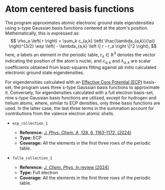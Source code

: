 # Atom centered basis functions
The program approximates atomic electronic ground state eigendensities using s-type Gaussian basis functions centered at the atom's position. Mathematically, this is expressed as:
$$
\rho_a \left( r \right) = \sum_k c_{a,k} \left( \frac{\lambda_{a,k}}{\pi} \right)^{3/2} \exp \left( - \lambda_{a,k} \left \| r - r_a \right \|^2 \right),
$$
here, $a$ labels an element in the periodic table, $r_a \in \mathbb{R}^3$ denotes the vector indicating the position of the atom's nuclei, and $c_{a,k}$ and $\lambda_{a,k}$ are scalar coefficients obtained from least-squares fitting against *ab initio* calculated electronic ground state eigendensities.

For eigendensities calculated with an [Effective Core Potential (ECP)](https://manual.q-chem.com/5.3/Ch8.S10.html) basis-set, the program uses three s-type Gaussian basis functions to approximate it. Conversely, for eigendensities calculated with a full electron basis-set, nine s-type Gaussian basis functions are utilized, except for hydrogen and helium atoms, where, similar to ECP densities, only three basis functions are used. In the latter case, the last three terms in the summation account for contributions from the valence electron atomic shells.

 * `ecp_collection_1`
   * **Reference:** [*J. Phys. Chem. A,* 128, 6, 1163–1172, (2024)](https://doi.org/10.1021/acs.jpca.3c06724)
   * **Type:** ECP
   * **Coverage:** All the elements in the first three rows of the periodic table.

 * `fulle_collection_1`
   * **Reference:** [*J. Chem. Phys.* In review (2024)](https://doi.org/10.26434/chemrxiv-2024-t5tfh-v2)
   * **Type:** Full electron
   * **Coverage:** All the elements in the first three rows of the periodic table.